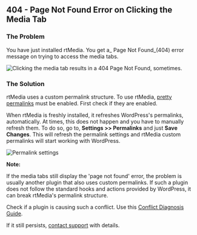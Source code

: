 ## 404 - Page Not Found Error on Clicking the Media Tab


### The Problem

You have just installed rtMedia. You get a_ Page Not Found_(404) error message on trying to access the media tabs.

![Clicking the media tab results in a 404 Page Not Found, sometimes.](https://cloud.githubusercontent.com/assets/9261540/7981725/79383784-0ace-11e5-8592-d48827d3de7a.png)

### The Solution


rtMedia uses a custom permalink structure. To use rtMedia, [pretty permalinks](http://codex.wordpress.org/Using_Permalinks) must be enabled. First check if they are enabled.

When rtMedia is freshly installed, it refreshes WordPress's permalinks, automatically. At times, this does not happen and you have to manually refresh them. To do so, go to, **Settings >> Permalinks** and just **Save Changes**. This will refresh the permalink settings and rtMedia custom permalinks will start working with WordPress.

![Permalink settings](https://cloud.githubusercontent.com/assets/9261540/7981754/a4a38e0a-0ace-11e5-82ba-c3b74ba3e8e3.png)

**Note:**

If the media tabs still display the 'page not found' error, the problem is usually another plugin that also uses custom permalinks. If such a plugin does not follow the standard hooks and actions provided by WordPress, it can break rtMedia's permalink structure.

Check if a plugin is causing such a conflict. Use this [Conflict Diagnosis Guide](conflict-diagnosis-guide-wordpress-plugins.md).

If it still persists, [contact support](http://community.rtcamp.com/category/rtmedia/) with details.
